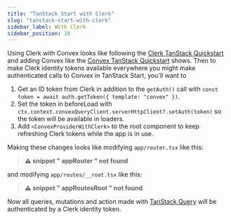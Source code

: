 ```yaml
---
title: "TanStack Start with Clerk"
slug: "tanstack-start-with-clerk"
sidebar_label: With Clerk
sidebar_position: 10
---
```




Using Clerk with Convex looks like following the
[Clerk TanStack Quickstart](https://clerk.com/docs/quickstarts/tanstack-start)
and adding Convex like the
[Convex TanStack Quickstart](/quickstart/tanstack-start.mdx) shows. Then to make
Clerk identity tokens available everywhere you might make authenticated calls to
Convex in TanStack Start, you'll want to

1. Get an ID token from Clerk in addition to the `getAuth()` call with
   `const token = await auth.getToken({ template: "convex" })`.
2. Set the token in beforeLoad with
   `ctx.context.convexQueryClient.serverHttpClient?.setAuth(token)` so the token
   will be available in loaders.
3. Add `<ConvexProviderWithClerk>` to the root component to keep refreshing
   Clerk tokens while the app is in use.

Making these changes looks like modifying `app/router.tsx` like this:

> **⚠ snippet " appRouter " not found**

and modifying `app/routes/__root.tsx` like this:

> **⚠ snippet " appRoutesRoot " not found**

Now all queries, mutations and action made with
[TanStack Query](/client/tanstack-query.mdx) will be authenticated by a Clerk
identity token.
